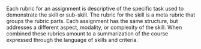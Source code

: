 Each rubric for an assignment is descriptive of the specific task used to demonstrate the skill or sub-skill. The rubric for the skill is a meta rubric that groups the rubric parts. Each assignment has the same structure, but addresses a different aspect, modality, or complexity of the skill. When combined these rubrics amount to a summarization of the course expressed through the language of skills and criteria.
